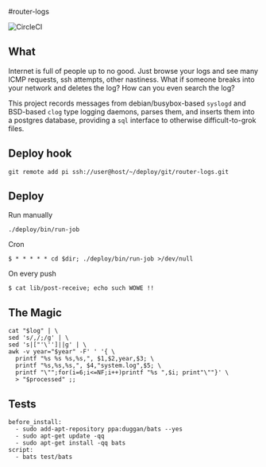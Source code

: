 #router-logs

![CircleCI](https://circleci.com/gh/skilbjo/router-logs/tree/master.svg?style=shield&circle_token=b14acf911433d315298235b0c2fbf7b2670a92a8)

## What
Internet is full of people up to no good. Just browse your logs and see many
ICMP requests, ssh attempts, other nastiness. What if someone breaks into your
network and deletes the log? How can you even search the log?

This project records messages from debian/busybox-based `syslogd` and
BSD-based `clog` type logging daemons, parses them, and inserts them into a
postgres database, providing a `sql` interface to otherwise difficult-to-grok
files.

## Deploy hook

    git remote add pi ssh://user@host/~/deploy/git/router-logs.git

## Deploy
Run manually

    ./deploy/bin/run-job

Cron

    $ * * * * * cd $dir; ./deploy/bin/run-job >/dev/null

On every push

    $ cat lib/post-receive; echo such WOWE !!

## The Magic
    cat "$log" | \
    sed 's/,/;/g' | \
    sed 's|["'\'']||g' | \
    awk -v year="$year" -F' ' '{ \
      printf "%s %s %s,%s,", $1,$2,year,$3; \
      printf "%s,%s,%s,", $4,"system.log",$5; \
      printf "\"";for(i=6;i<=NF;i++)printf "%s ",$i; print"\""}' \
      > "$processed" ;;

## Tests
    before_install:
      - sudo add-apt-repository ppa:duggan/bats --yes
      - sudo apt-get update -qq
      - sudo apt-get install -qq bats
    script:
      - bats test/bats

